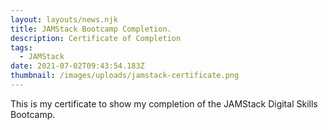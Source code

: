 ```yaml
---
layout: layouts/news.njk
title: JAMStack Bootcamp Completion.
description: Certificate of Completion
tags:
  - JAMStack
date: 2021-07-02T09:43:54.183Z
thumbnail: /images/uploads/jamstack-certificate.png
---
```

This is my certificate to show my completion of the JAMStack Digital Skills Bootcamp.